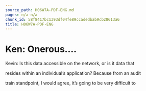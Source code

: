 ```yaml
---
source_path: H06W7A-PDF-ENG.md
pages: n/a-n/a
chunk_id: 58f8417bc1393df04fe89ccadedbab9cb28613a6
title: H06W7A-PDF-ENG
---
```

# Ken: Onerous….

Kevin: Is this data accessible on the network, or is it data that

resides within an individual’s application? Because from an audit

train standpoint, I would agree, it’s going to be very difficult to
